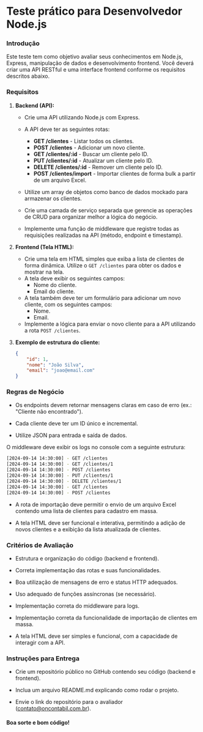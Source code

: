 # Teste prático para Desenvolvedor Node.js

### Introdução
Este teste tem como objetivo avaliar seus conhecimentos em Node.js, Express, manipulação de dados e desenvolvimento frontend. Você deverá criar uma API RESTful e uma interface frontend conforme os requisitos descritos abaixo.

### Requisitos

1. **Backend (API):**
   - Crie uma API utilizando Node.js com Express.
   - A API deve ter as seguintes rotas:

      - **GET /clientes** - Listar todos os clientes.
      - **POST /clientes** - Adicionar um novo cliente.
      - **GET /clientes/:id** - Buscar um cliente pelo ID.
      - **PUT /clientes/:id** - Atualizar um cliente pelo ID.
      - **DELETE /clientes/:id** - Remover um cliente pelo ID.
      - **POST /clientes/import** - Importar clientes de forma bulk a partir de um arquivo Excel.

   - Utilize um array de objetos como banco de dados mockado para armazenar os clientes.
   - Crie uma camada de serviço separada que gerencie as operações de CRUD para organizar melhor a lógica do negócio.
   - Implemente uma função de middleware que registre todas as requisições realizadas na API (método, endpoint e timestamp).

2. **Frontend (Tela HTML):**
   - Crie uma tela em HTML simples que exiba a lista de clientes de forma dinâmica. Utilize o `GET /clientes` para obter os dados e mostrar na tela.
   - A tela deve exibir os seguintes campos:
      - Nome do cliente.
      - Email do cliente.
   - A tela também deve ter um formulário para adicionar um novo cliente, com os seguintes campos:
      - Nome.
      - Email.
   - Implemente a lógica para enviar o novo cliente para a API utilizando a rota `POST /clientes`.

3. **Exemplo de estrutura do cliente:**
   ```json
   {
       "id": 1,
       "nome": "João Silva",
       "email": "joao@email.com"
   }
    ```

### Regras de Negócio
- Os endpoints devem retornar mensagens claras em caso de erro (ex.: "Cliente não encontrado").

- Cada cliente deve ter um ID único e incremental.

- Utilize JSON para entrada e saída de dados.

O middleware deve exibir os logs no console com a seguinte estrutura:

```bash
[2024-09-14 14:30:00] - GET /clientes
[2024-09-14 14:30:00] - GET /clientes/1
[2024-09-14 14:30:00] - POST /clientes
[2024-09-14 14:30:00] - PUT /clientes/1
[2024-09-14 14:30:00] - DELETE /clientes/1
[2024-09-14 14:30:00] - GET /clientes
[2024-09-14 14:30:00] - POST /clientes
```

- A rota de importação deve permitir o envio de um arquivo Excel contendo uma lista de clientes para cadastro em massa.

- A tela HTML deve ser funcional e interativa, permitindo a adição de novos clientes e a exibição da lista atualizada de clientes.

### Critérios de Avaliação
- Estrutura e organização do código (backend e frontend).

- Correta implementação das rotas e suas funcionalidades.

- Boa utilização de mensagens de erro e status HTTP adequados.

- Uso adequado de funções assíncronas (se necessário).

- Implementação correta do middleware para logs.

- Implementação correta da funcionalidade de importação de clientes em massa.

- A tela HTML deve ser simples e funcional, com a capacidade de interagir com a API.

### Instruções para Entrega
- Crie um repositório público no GitHub contendo seu código (backend e frontend).

- Inclua um arquivo README.md explicando como rodar o projeto.

- Envie o link do repositório para o avaliador (contato@oncontabil.com.br).

#### Boa sorte e bom código!
